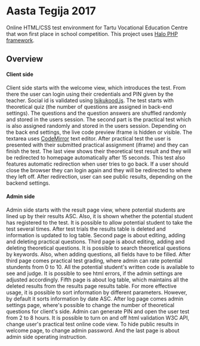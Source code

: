 Aasta Tegija 2017
===
Online HTML/CSS test environment for Tartu Vocational Education Centre that
won first place in school competition. This project uses 
[Halo PHP framework](https://github.com/henno/halo).

Overview
------
#### Client side
Client side starts with the welcome view, which introduces the test. From there
the user can login using their credentials and PIN given by the teacher. Social id is validated using
[Isikukood.js](https://github.com/dknight/Isikukood-js). The test starts with theoretical quiz 
(the number of questions are assigned in back-end settings). The questions and the question answers 
are shuffled randomly and stored in the users session. The second part is the practical test which is 
also assigned randomly and stored in the users session. Depending on the back end settings, 
the live code preview iframe is hidden or visible. The textarea uses 
[CodeMirror](https://github.com/codemirror/CodeMirror) text editor. 
After practical test the user is presented with their submitted practical assignment
(iframe) and they can finish the test. The last view shows their theoretical test result
and they will be redirected to homepage automatically after 15 seconds. This test also features
automatic redirection when user tries to go back. If a user should close the browser they can login
again and they will be redirected to where they left off. After redirection, user can see public results, depending on
the backend settings.

#### Admin side
Admin side starts with the result page view, where potential students are lined up by their results ASC. Also, it is 
shown whether the potential student has registered to the test. It is possible to allow potential student to take the
test several times. After test trials the results table is deleted and information is updated to log table. 
Second page is about editing, adding and deleting practical questions.
Third page is about editing, adding and deleting theoretical questions. It is possible to search theoretical questions by
keywords. Also, when adding questions, all fields have to be filled. 
After third page comes practical test grading, where admin can rate potential stundents from 0 to 10. All the potential
student's written code is available to see and judge. It is possible to see html errors, if the admin settings are
adjusted accordingly.
Fifth page is about log table, which maintains all the deleted results from the results page results table. For more 
effective usage, it is possible to sort information by different parameters. However, by default it sorts information 
by date ASC.
After log page comes admin settings page, where's possible to change the number of theoretical questions for client's
side. Admin can generate PIN and open the user test from 2 to 8 hours. It is possible to turn on and off html validation 
W3C API, change user's practical test online code view. To hide public results in welcome page, to change admin
password.
And the last page is about admin side operating instruction.

